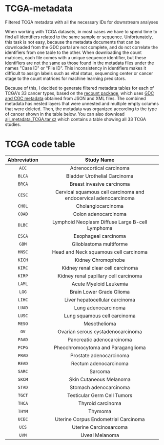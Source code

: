 # TCGA-metadata
Filtered TCGA metadata with all the necessary IDs for downstream analyses

When working with TCGA datasets, in most cases we have to spend time to find all identifiers related to the same sample or sequence. 
Unfortunately, this task is not easy, because the metadata documents that can be downloaded from the GDC portal are not complete, and do not correlate the identifiers from one table to the other. 
When downloading the count matrices, each file comes with a unique sequence identifier, but these identifiers are not the same as those found in the metadata files under the names "Case ID" or "File ID". 
This inconsistency in identifiers makes it difficult to assign labels such as vital status, sequencing center or cancer stage to the count matrices for machine learning predictors.

Because of this, I decided to generate filtered metadata tables for each of TCGA's 33 cancer types, based on the [recount package](https://github.com/leekgroup/recount), which uses [GDC and CGC metadata](https://rdrr.io/bioc/recount/man/all_metadata.html) obtained from JSON and XML files. The combined metadata has nested layers that were unnested and multiple empty columns that were deleted. Then, the metadata was organized according to the type of cancer shown in the table below. You can also download [all_metadata_TCGA.tar.xz](https://github.com/Hereje-CL/TCGA-metadata/blob/main/metadata/all_metadata_TCGA.tar.xz) which contains a table showing all 33 TCGA studies.


TCGA code table
======
Abbreviation | Study Name
:---: | :---:
`ACC` |	Adrenocortical carcinoma
`BLCA` | Bladder Urothelial Carcinoma
`BRCA` | Breast invasive carcinoma
`CESC` |	Cervical squamous cell carcinoma and endocervical adenocarcinoma
`CHOL` |	Cholangiocarcinoma
`COAD` |	Colon adenocarcinoma
`DLBC` |	Lymphoid Neoplasm Diffuse Large B-cell Lymphoma
`ESCA` |	Esophageal carcinoma
`GBM` |	Glioblastoma multiforme
`HNSC` |	Head and Neck squamous cell carcinoma
`KICH` |	Kidney Chromophobe
`KIRC` |	Kidney renal clear cell carcinoma
`KIRP` |	Kidney renal papillary cell carcinoma
`LAML` |	Acute Myeloid Leukemia
`LGG` |	Brain Lower Grade Glioma
`LIHC` |	Liver hepatocellular carcinoma
`LUAD` |	Lung adenocarcinoma
`LUSC` |	Lung squamous cell carcinoma
`MESO` |	Mesothelioma
`OV` |	Ovarian serous cystadenocarcinoma
`PAAD` |	Pancreatic adenocarcinoma
`PCPG` |	Pheochromocytoma and Paraganglioma
`PRAD` |	Prostate adenocarcinoma
`READ` |	Rectum adenocarcinoma
`SARC` |	Sarcoma
`SKCM` |	Skin Cutaneous Melanoma
`STAD` |	Stomach adenocarcinoma
`TGCT` |	Testicular Germ Cell Tumors
`THCA` |	Thyroid carcinoma
`THYM` |	Thymoma
`UCEC` |	Uterine Corpus Endometrial Carcinoma
`UCS` |	Uterine Carcinosarcoma
`UVM` |	Uveal Melanoma
